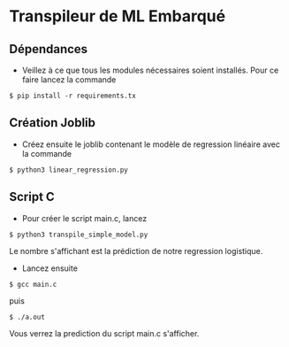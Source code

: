 # Transpileur de ML Embarqué

## Dépendances

- Veillez à ce que tous les modules nécessaires soient installés.
Pour ce faire lancez la commande
```
$ pip install -r requirements.tx
```

## Création Joblib
- Créez ensuite le joblib contenant le modèle de regression linéaire avec la commande 

```
$ python3 linear_regression.py
```

## Script C
- Pour créer le script main.c, lancez

```
$ python3 transpile_simple_model.py
```

Le nombre s'affichant est la prédiction de notre regression logistique.

- Lancez ensuite 

```
$ gcc main.c
```

puis 
```
$ ./a.out
```

Vous verrez la prediction du script main.c s'afficher.